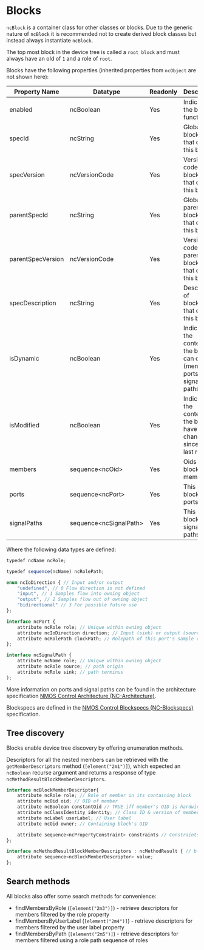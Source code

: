 # Blocks

`ncBlock` is a container class for other classes or blocks. Due to the generic nature of `ncBlock` it is recommended not to create derived block classes but instead always instantiate `ncBlock`.

The top most block in the device tree is called a `root block` and must always have an oId of `1` and a role of `root`.

Blocks have the following properties (inherited properties from `ncObject` are not shown here):

| **Property Name** | **Datatype**                   | **Readonly** | **Description**                                                                    |
| ----------------- | ------------------------------ | ------------ | -----------------------------------------------------------------------------------|
| enabled           | ncBoolean                      | Yes          | Indicates id the block is functional                                               |
| specId            | ncString                       | Yes          | Global ID of blockspec that defines this block                                     |
| specVersion       | ncVersionCode                  | Yes          | Version code of blockspec that defines this block                                  |
| parentSpecId      | ncString                       | Yes          | Global ID of parent of blockspec that defines this block                           |
| parentSpecVersion | ncVersionCode                  | Yes          | Version code of parent of blockspec that defines this block                        |
| specDescription   | ncString                       | Yes          | Description of blockSpec that defines this block                                   |
| isDynamic         | ncBoolean                      | Yes          | Indicates if the contents of the block can change (members, ports or signal paths) |
| isModified        | ncBoolean                      | Yes          | Indicates if the contents of the block have changed since the last restart         |
| members           | sequence\<ncOid\>                | Yes          | Oids of this block's members                                                       |
| ports             | sequence\<ncPort\>               | Yes          | This block's ports                                                                 |
| signalPaths       | sequence\<ncSignalPath\>         | Yes          | This block's signal paths                                                          |

Where the following data types are defined:

```typescript
typedef ncName ncRole;

typedef sequence(ncName) ncRolePath;

enum ncIoDirection { // Input and/or output
    "undefined", // 0 Flow direction is not defined
    "input", // 1 Samples flow into owning object
    "output", // 2 Samples flow out of owning object
    "bidirectional" // 3 For possible future use
};

interface ncPort {
    attribute ncRole role; // Unique within owning object
    attribute ncIoDirection direction; // Input (sink) or output (source) port
    attribute ncRolePath clockPath; // Rolepath of this port's sample clock or empty if none
};

interface ncSignalPath {
    attribute ncName role; // Unique within owning object
    attribute ncRole source; // path origin
    attribute ncRole sink; // path terminus
);
```

More information on ports and signal paths can be found in the architecture specification [NMOS Control Architecture (NC-Architecture)](https://specs.amwa.tv/ms-05-01/branches/v1.0-dev/docs/Device_Model.html#signal-paths).

Blockspecs are defined in the [NMOS Control Blockspecs (NC-Blockspecs)](https://specs.amwa.tv/ms-05-03/) specification.

## Tree discovery

Blocks enable device tree discovery by offering enumeration methods.

Descriptors for all the nested members can be retrieved with the `getMemberDescriptors` method (`[element("2m1")]`), which expected an `ncBoolean` recurse argument and returns a response of type `ncMethodResultBlockMemberDescriptors`.

```typescript
interface ncBlockMemberDescriptor{
    attribute ncRole role; // Role of member in its containing block
    attribute ncOid oid; // OID of member
    attribute ncBoolean constantOid // TRUE iff member's OID is hardwired into device 
    attribute ncClassIdentity identity; // Class ID & version of member
    attribute ncLabel userLabel; // User label
    attribute ncOid owner; // Containing block's OID

    attribute sequence<ncPropertyConstraint> constraints // Constraints on this member or, for a block, its members.
};

interface ncMethodResultBlockMemberDescriptors : ncMethodResult { // block member descriptors result
    attribute sequence<ncBlockMemberDescriptor> value;
};
```

## Search methods

All blocks also offer some search methods for convenience:

* findMembersByRole (`[element("2m3")]`) - retrieve descriptors for members filtered by the role property
* findMembersByUserLabel (`[element("2m4")]`) - retrieve descriptors for members filtered by the user label property
* findMembersByPath (`[element("2m5")]`) - retrieve descriptors for members filtered using a role path sequence of roles
